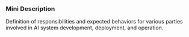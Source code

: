 ### Mini Description

Definition of responsibilities and expected behaviors for various parties involved in AI system development, deployment, and operation.
